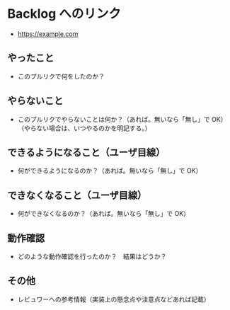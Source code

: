 # Backlog へのリンク

-   https://example.com

## やったこと

-   このプルリクで何をしたのか？

## やらないこと

-   このプルリクでやらないことは何か？（あれば。無いなら「無し」で OK）（やらない場合は、いつやるのかを明記する。）

## できるようになること（ユーザ目線）

-   何ができるようになるのか？（あれば。無いなら「無し」で OK）

## できなくなること（ユーザ目線）

-   何ができなくなるのか？（あれば。無いなら「無し」で OK）

## 動作確認

-   どのような動作確認を行ったのか？　結果はどうか？

## その他

-   レビュワーへの参考情報（実装上の懸念点や注意点などあれば記載）
